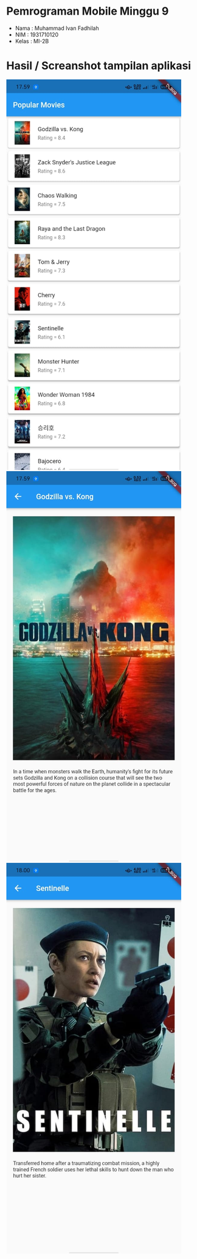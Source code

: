 # Pemrograman Mobile Minggu 9

- Nama  : Muhammad Ivan Fadhilah
- NIM   : 1931710120
- Kelas : MI-2B

# Hasil / Screanshot tampilan aplikasi

![Gambar 1](gambar/1.jpeg)
![Gambar 2](gambar/2.jpeg)
![Gambar 3](gambar/3.jpeg)